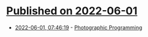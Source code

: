 # [Published on 2022-06-01](index.md)

* [2022-06-01, 07:46:19](https://news.ycombinator.com/item?id=31579219) - [Photographic Programming](http://lightpattern.info/)
